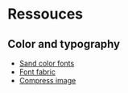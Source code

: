# Ressouces

## Color and typography

* [Sand color fonts](https://www.colorsandfonts.com/)
* [Font fabric](https://www.fontfabric.com/)
* [Compress image](https://compressor.io/)
